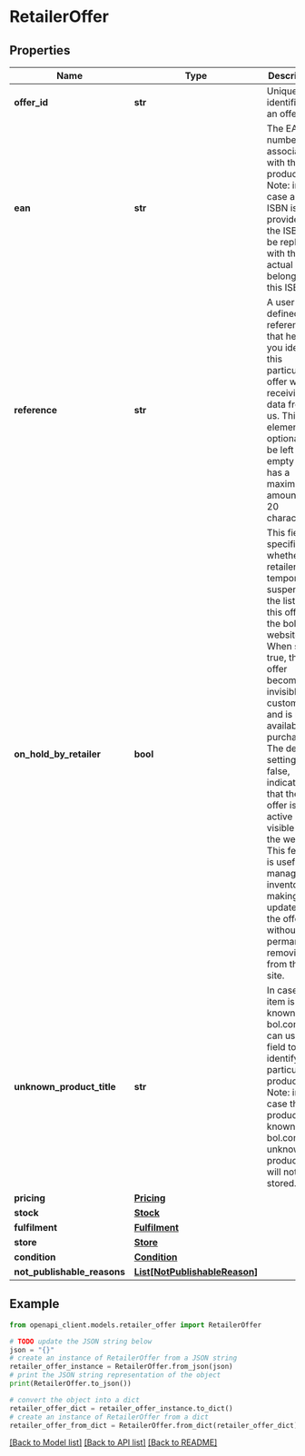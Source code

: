 # RetailerOffer


## Properties

Name | Type | Description | Notes
------------ | ------------- | ------------- | -------------
**offer_id** | **str** | Unique identifier for an offer. | 
**ean** | **str** | The EAN number associated with this product. Note: in case an ISBN is provided, the ISBN will be replaced with the actual EAN belonging to this ISBN. | 
**reference** | **str** | A user-defined reference that helps you identify this particular offer when receiving data from us. This element can optionally be left empty and has a maximum amount of 20 characters. | [optional] 
**on_hold_by_retailer** | **bool** | This field specifies whether the retailer has temporarily suspended the listing of this offer on the bol.com website. When set to true, the offer becomes invisible to customers and is not available for purchase. The default setting, false, indicates that the offer is active and visible on the website. This feature is useful for managing inventory or making updates to the offer without permanently removing it from the site. | 
**unknown_product_title** | **str** | In case the item is not known to bol.com you can use this field to identify this particular product. Note: in case the product is known to bol.com, the unknown product title will not be stored. | [optional] 
**pricing** | [**Pricing**](Pricing.md) |  | 
**stock** | [**Stock**](Stock.md) |  | 
**fulfilment** | [**Fulfilment**](Fulfilment.md) |  | 
**store** | [**Store**](Store.md) |  | 
**condition** | [**Condition**](Condition.md) |  | 
**not_publishable_reasons** | [**List[NotPublishableReason]**](NotPublishableReason.md) |  | 

## Example

```python
from openapi_client.models.retailer_offer import RetailerOffer

# TODO update the JSON string below
json = "{}"
# create an instance of RetailerOffer from a JSON string
retailer_offer_instance = RetailerOffer.from_json(json)
# print the JSON string representation of the object
print(RetailerOffer.to_json())

# convert the object into a dict
retailer_offer_dict = retailer_offer_instance.to_dict()
# create an instance of RetailerOffer from a dict
retailer_offer_from_dict = RetailerOffer.from_dict(retailer_offer_dict)
```
[[Back to Model list]](../README.md#documentation-for-models) [[Back to API list]](../README.md#documentation-for-api-endpoints) [[Back to README]](../README.md)


